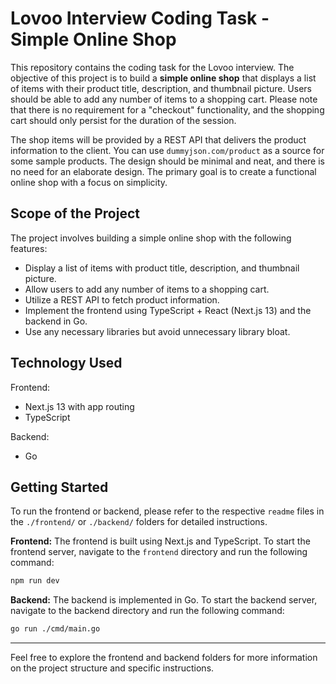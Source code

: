 # Lovoo Interview Coding Task - Simple Online Shop

This repository contains the coding task for the Lovoo interview. The objective of this project is to build a **simple online shop** that displays a list of items with their product title, description, and thumbnail picture. Users should be able to add any number of items to a shopping cart. Please note that there is no requirement for a "checkout" functionality, and the shopping cart should only persist for the duration of the session.

The shop items will be provided by a REST API that delivers the product information to the client. You can use `dummyjson.com/product` as a source for some sample products. The design should be minimal and neat, and there is no need for an elaborate design. The primary goal is to create a functional online shop with a focus on simplicity.

## Scope of the Project

The project involves building a simple online shop with the following features:

- Display a list of items with product title, description, and thumbnail picture.
- Allow users to add any number of items to a shopping cart.
- Utilize a REST API to fetch product information.
- Implement the frontend using TypeScript + React (Next.js 13) and the backend in Go.
- Use any necessary libraries but avoid unnecessary library bloat.

## Technology Used

Frontend:
- Next.js 13 with app routing
- TypeScript

Backend:
- Go

## Getting Started

To run the frontend or backend, please refer to the respective `readme` files in the `./frontend/` or `./backend/` folders for detailed instructions.

**Frontend:** The frontend is built using Next.js and TypeScript. To start the frontend server, navigate to the `frontend` directory and run the following command:

```bash
npm run dev
```

**Backend:** The backend is implemented in Go. To start the backend server, navigate to the backend directory and run the following command:

```bash
go run ./cmd/main.go
```

---

Feel free to explore the frontend and backend folders for more information on the project structure and specific instructions.
